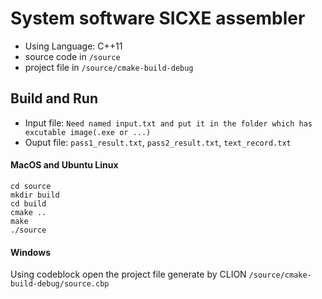 System software SICXE assembler
===
* Using Language: C++11
* source code  in `/source`
* project file in `/source/cmake-build-debug`

## Build and Run



* Input file: `Need named input.txt and put it in the folder which has excutable image(.exe or ...)`
* Ouput file: `pass1_result.txt`, `pass2_result.txt`, `text_record.txt`


#### MacOS and Ubuntu Linux
``` linux
cd source
mkdir build
cd build
cmake ..
make
./source
```
#### Windows
Using codeblock open the project file generate by CLION
`/source/cmake-build-debug/source.cbp`



